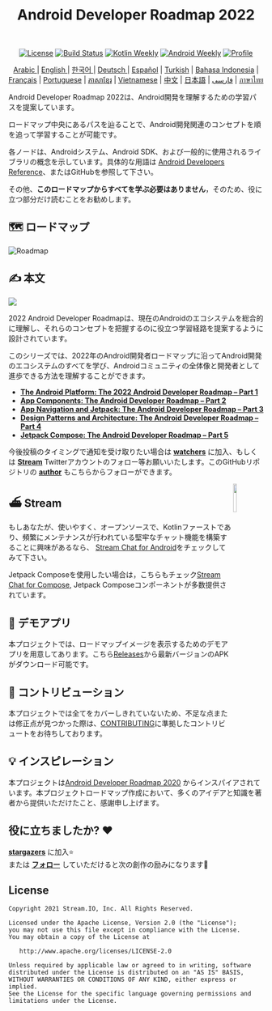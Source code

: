 <h1 align="center">Android Developer Roadmap 2022</h1></br>

<p align="center">
  <a href="https://opensource.org/licenses/Apache-2.0"><img alt="License" src="https://img.shields.io/badge/License-Apache%202.0-blue.svg"/></a>
  <a href="https://github.com/skydoves/android-developer-roadmap/actions/workflows/build.yml"><img alt="Build Status" src="https://github.com/skydoves/android-developer-roadmap/actions/workflows/build.yml/badge.svg"/></a>
  <a href="https://mailchi.mp/kotlinweekly/kotlin-weekly-279"><img alt="Kotlin Weekly" src="https://skydoves.github.io/badges/kotlin-weekly2.svg"/></a>
  <a href="https://androidweekly.net/issues/issue-495"><img alt="Android Weekly" src="https://skydoves.github.io/badges/android-weekly.svg"/></a>
  <a href="https://github.com/skydoves"><img alt="Profile" src="https://skydoves.github.io/badges/skydoves.svg"/></a>
</p>
<p align="center">
<a href="/README_AR.md" target="_blank"> Arabic </a> | <a href="/README.md" target="_blank"> English </a> | <a href="/README_KR.md" target="_blank"> 한국어 </a> | <a href="/README_DE.md" target="_blank"> Deutsch </a>| <a href="/README_ES.md" target="_blank"> Español</a> | <a href="/README_TR.md" target="_blank"> Turkish</a> | <a href="/README_ID.md" target="_blank"> Bahasa Indonesia</a> | <a href="/README_FR.md" target="_blank"> Français</a> | <a href="/README_PT.md" target="_blank"> Portuguese</a> | <a href="/README_KHM.md" target="_blank">ភាសាខ្មែរ</a> | <a href="/README_VI.md" target="_blank">Vietnamese</a> | <a href="/README_CN.md" target="_blank">中文</a> | <a href="/README_JP.md" target="_blank">日本語</a> | <a href="/README_FA.md" target="_blank">فارسی</a> | <a href="/README_TH.md" target="_blank">ภาษาไทย</a>
</p>


Android Developer Roadmap 2022は、Android開発を理解するための学習パスを提案しています。

ロードマップ中央にあるパスを辿ることで、Android開発関連のコンセプトを順を追って学習することが可能です。

各ノードは、Androidシステム、Android SDK、および一般的に使用されるライブラリの概念を示しています。具体的な用語は [Android Developers Reference](https://developer.android.com/reference)、またはGitHubを参照して下さい。

その他、**このロードマップからすべてを学ぶ必要はありません**，そのため、役に立つ部分だけ読むことをお勧めします。

## 🗺 ロードマップ

<picture>
  <source media="(prefers-color-scheme: dark)" srcset="images/android_developer_roadmap_dark.png">
  <img alt="Roadmap" src="images/android_developer_roadmap.png">
</picture>

## ✍️ 本文

<a href="https://getstream.io/blog/android-developer-roadmap/"><img src="images/article.png" /></a><br>

2022 Android Developer Roadmapは、現在のAndroidのエコシステムを総合的に理解し、それらのコンセプトを把握するのに役立つ学習経路を提案するように設計されています。

このシリーズでは、2022年のAndroid開発者ロードマップに沿ってAndroid開発のエコシステムのすべてを学び、Androidコミュニティの全体像と開発者として進歩できる方法を理解することができます。

- **[The Android Platform: The 2022 Android Developer Roadmap – Part 1](https://getstream.io/blog/android-developer-roadmap/)**
- **[App Components: The Android Developer Roadmap – Part 2](https://getstream.io/blog/android-developer-roadmap-part-2/)**
- **[App Navigation and Jetpack: The Android Developer Roadmap – Part 3](https://getstream.io/blog/android-developer-roadmap-part-3/)**
- **[Design Patterns and Architecture: The Android Developer Roadmap – Part 4](https://getstream.io/blog/design-patterns-and-architecture-the-android-developer-roadmap-part-4/)**
- **[Jetpack Compose: The Android Developer Roadmap – Part 5](https://getstream.io/blog/android-developer-roadmap-part-5/)**

今後投稿のタイミングで通知を受け取りたい場合は **[watchers](https://github.com/skydoves/android-developer-roadmap/watchers)** に加入、もしくは **[Stream](https://twitter.com/getstream_io)** Twitterアカウントのフォロー等お願いいたします。このGitHubリポジトリの __[author](https://github.com/skydoves)__ もこちらからフォローができます。

<a href="https://getstream.io/tutorials/android-chat?utm_source=Github&utm_medium=Github_Repo_Content_Ad&utm_content=Developer&utm_campaign=2022AndroidDeveloperRoadmap&utm_term=DevRelOss">
<img src="https://user-images.githubusercontent.com/24237865/138428440-b92e5fb7-89f8-41aa-96b1-71a5486c5849.png" align="right" width="12%"/>
</a>

## ⛴ Stream

もしあなたが、使いやすく、オープンソースで、Kotlinファーストであり、頻繁にメンテナンスが行われている堅牢なチャット機能を構築することに興味があるなら、 [Stream Chat for Android](https://getstream.io/tutorials/android-chat)をチェックしてみて下さい。

Jetpack Composeを使用したい場合は，こちらもチェック[Stream Chat for Compose](https://getstream.io/chat/compose/tutorial/), Jetpack Composeコンポーネントが多数提供されています。

## 📱 デモアプリ

本プロジェクトでは、ロードマップイメージを表示するためのデモアプリを用意してあります。こちら[Releases](https://github.com/skydoves/android-developer-roadmap/releases)から最新バージョンのAPKがダウンロード可能です。

## 🤝 コントリビューション

本プロジェクトでは全てをカバーしきれていないため、不足な点または修正点が見つかった際は、[CONTRIBUTING](CONTRIBUTING.md)に準拠したコントリビュートをお待ちしております。

## 💡 インスピレーション

本プロジェクトは[Android Developer Roadmap 2020](https://github.com/mobile-roadmap/android-developer-roadmap) からインスパイアされています。本プロジェクトロードマップ作成において、多くのアイデアと知識を著者から提供いただけたこと、感謝申し上げます。

## 役に立ちましたか? :heart:

__[stargazers](https://github.com/skydoves/android-developer-roadmap/stargazers)__ に加入:star:<br>
または __[フォロー](https://github.com/skydoves)__ していただけると次の創作の励みになります🤩

## License
```
Copyright 2021 Stream.IO, Inc. All Rights Reserved.

Licensed under the Apache License, Version 2.0 (the "License");
you may not use this file except in compliance with the License.
You may obtain a copy of the License at

   http://www.apache.org/licenses/LICENSE-2.0

Unless required by applicable law or agreed to in writing, software
distributed under the License is distributed on an "AS IS" BASIS,
WITHOUT WARRANTIES OR CONDITIONS OF ANY KIND, either express or implied.
See the License for the specific language governing permissions and
limitations under the License.
```
